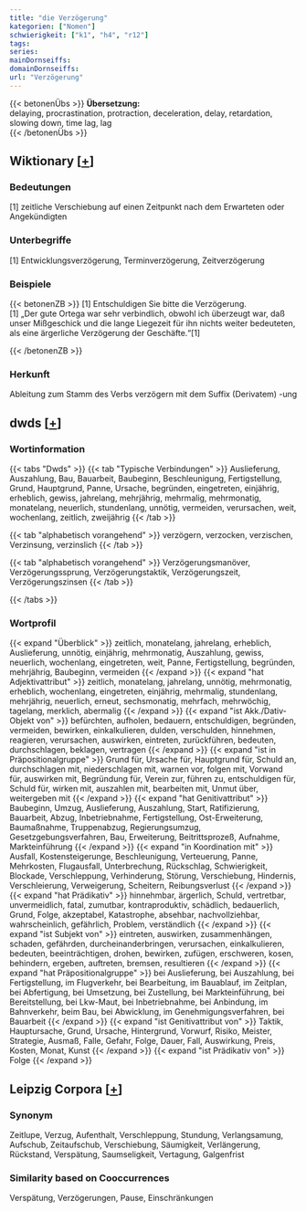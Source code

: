```yaml
---
title: "die Verzögerung"
kategorien: ["Nomen"]
schwierigkeit: ["k1", "h4", "r12"]
tags:
series:
mainDornseiffs:
domainDornseiffs:
url: "Verzögerung"
---
```


{{< betonenÜbs >}}
**Übersetzung:**  
delaying, procrastination, protraction, deceleration, delay, retardation, slowing down, time lag, lag  
{{< /betonenÜbs >}}

## Wiktionary [[+](https://de.wiktionary.org/wiki/Verzögerung)]

### Bedeutungen
[1] zeitliche Verschiebung auf einen Zeitpunkt nach dem Erwarteten oder Angekündigten  

### Unterbegriffe
[1] Entwicklungsverzögerung, Terminverzögerung, Zeitverzögerung  

### Beispiele
{{< betonenZB >}}
[1] Entschuldigen Sie bitte die Verzögerung.  
[1] „Der gute Ortega war sehr verbindlich, obwohl ich überzeugt war, daß unser Mißgeschick und die lange Liegezeit für ihn nichts weiter bedeuteten, als eine ärgerliche Verzögerung der Geschäfte.“[1]  

{{< /betonenZB >}}
### Herkunft
Ableitung zum Stamm des Verbs verzögern mit dem Suffix (Derivatem) -ung  



## dwds [[+](https://www.dwds.de/wb/Verzögerung)]

### Wortinformation
{{< tabs "Dwds" >}}
{{< tab "Typische Verbindungen" >}}
Auslieferung, Auszahlung, Bau, Bauarbeit, Baubeginn, Beschleunigung, Fertigstellung, Grund, Hauptgrund, Panne, Ursache, begründen, eingetreten, einjährig, erheblich, gewiss, jahrelang, mehrjährig, mehrmalig, mehrmonatig, monatelang, neuerlich, stundenlang, unnötig, vermeiden, verursachen, weit, wochenlang, zeitlich, zweijährig
{{< /tab >}}

{{< tab "alphabetisch vorangehend" >}}
verzögern, verzocken, verzischen, Verzinsung, verzinslich
{{< /tab >}}

{{< tab "alphabetisch vorangehend" >}}
Verzögerungsmanöver, Verzögerungssprung, Verzögerungstaktik, Verzögerungszeit, Verzögerungszinsen
{{< /tab >}}

{{< /tabs >}}

### Wortprofil
{{< expand "Überblick" >}} zeitlich, monatelang, jahrelang, erheblich, Auslieferung, unnötig, einjährig, mehrmonatig, Auszahlung, gewiss, neuerlich, wochenlang, eingetreten, weit, Panne, Fertigstellung, begründen, mehrjährig, Baubeginn, vermeiden {{< /expand >}}
{{< expand "hat Adjektivattribut" >}} zeitlich, monatelang, jahrelang, unnötig, mehrmonatig, erheblich, wochenlang, eingetreten, einjährig, mehrmalig, stundenlang, mehrjährig, neuerlich, erneut, sechsmonatig, mehrfach, mehrwöchig, tagelang, merklich, abermalig {{< /expand >}}
{{< expand "ist Akk./Dativ-Objekt von" >}} befürchten, aufholen, bedauern, entschuldigen, begründen, vermeiden, bewirken, einkalkulieren, dulden, verschulden, hinnehmen, reagieren, verursachen, auswirken, eintreten, zurückführen, bedeuten, durchschlagen, beklagen, vertragen {{< /expand >}}
{{< expand "ist in Präpositionalgruppe" >}} Grund für, Ursache für, Hauptgrund für, Schuld an, durchschlagen mit, niederschlagen mit, warnen vor, folgen mit, Vorwand für, auswirken mit, Begründung für, Verein zur, führen zu, entschuldigen für, Schuld für, wirken mit, auszahlen mit, bearbeiten mit, Unmut über, weitergeben mit {{< /expand >}}
{{< expand "hat Genitivattribut" >}} Baubeginn, Umzug, Auslieferung, Auszahlung, Start, Ratifizierung, Bauarbeit, Abzug, Inbetriebnahme, Fertigstellung, Ost-Erweiterung, Baumaßnahme, Truppenabzug, Regierungsumzug, Gesetzgebungsverfahren, Bau, Erweiterung, Beitrittsprozeß, Aufnahme, Markteinführung {{< /expand >}}
{{< expand "in Koordination mit" >}} Ausfall, Kostensteigerunge, Beschleunigung, Verteuerung, Panne, Mehrkosten, Flugausfall, Unterbrechung, Rückschlag, Schwierigkeit, Blockade, Verschleppung, Verhinderung, Störung, Verschiebung, Hindernis, Verschleierung, Verweigerung, Scheitern, Reibungsverlust {{< /expand >}}
{{< expand "hat Prädikativ" >}} hinnehmbar, ärgerlich, Schuld, vertretbar, unvermeidlich, fatal, zumutbar, kontraproduktiv, schädlich, bedauerlich, Grund, Folge, akzeptabel, Katastrophe, absehbar, nachvollziehbar, wahrscheinlich, gefährlich, Problem, verständlich {{< /expand >}}
{{< expand "ist Subjekt von" >}} eintreten, auswirken, zusammenhängen, schaden, gefährden, durcheinanderbringen, verursachen, einkalkulieren, bedeuten, beeinträchtigen, drohen, bewirken, zufügen, erschweren, kosen, behindern, ergeben, auftreten, bremsen, resultieren {{< /expand >}}
{{< expand "hat Präpositionalgruppe" >}} bei Auslieferung, bei Auszahlung, bei Fertigstellung, im Flugverkehr, bei Bearbeitung, im Bauablauf, im Zeitplan, bei Abfertigung, bei Umsetzung, bei Zustellung, bei Markteinführung, bei Bereitstellung, bei Lkw-Maut, bei Inbetriebnahme, bei Anbindung, im Bahnverkehr, beim Bau, bei Abwicklung, im Genehmigungsverfahren, bei Bauarbeit {{< /expand >}}
{{< expand "ist Genitivattribut von" >}} Taktik, Hauptursache, Grund, Ursache, Hintergrund, Vorwurf, Risiko, Meister, Strategie, Ausmaß, Falle, Gefahr, Folge, Dauer, Fall, Auswirkung, Preis, Kosten, Monat, Kunst {{< /expand >}}
{{< expand "ist Prädikativ von" >}} Folge {{< /expand >}}

## Leipzig Corpora [[+](https://corpora.uni-leipzig.de/en/res?word=Verzögerung&corpusId=deu_newscrawl-public_2018)]


### Synonym
Zeitlupe, Verzug, Aufenthalt, Verschleppung, Stundung, Verlangsamung, Aufschub, Zeitaufschub, Verschiebung, Säumigkeit, Verlängerung, Rückstand, Verspätung, Saumseligkeit, Vertagung, Galgenfrist


### Similarity based on Cooccurrences
Verspätung, Verzögerungen, Pause, Einschränkungen

